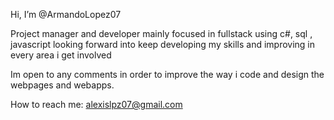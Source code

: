Hi, I’m @ArmandoLopez07

Project manager and developer mainly focused in fullstack using c#, sql , javascript  looking forward into keep developing my skills and improving in every area i get involved

Im open to any comments in order to improve the way i code and design the 
webpages and webapps.
 
How to reach me: alexislpz07@gmail.com

